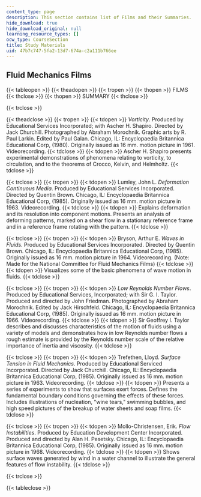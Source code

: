 ```yaml
---
content_type: page
description: This section contains list of Films and their Summaries.
hide_download: true
hide_download_original: null
learning_resource_types: []
ocw_type: CourseSection
title: Study Materials
uid: 47b7c747-5fa2-13d7-674a-c2a111b766ee
---
```


Fluid Mechanics Films
---------------------

{{< tableopen >}}
{{< theadopen >}}
{{< tropen >}}
{{< thopen >}}
FILMS
{{< thclose >}}
{{< thopen >}}
SUMMARY
{{< thclose >}}

{{< trclose >}}

{{< theadclose >}}
{{< tropen >}}
{{< tdopen >}}
_Vorticity_. Produced by Educational Services Incorporated; with Ascher H. Shapiro. Directed by Jack Churchill. Photographed by Abraham Morochnik. Graphic arts by R. Paul Larkin. Edited by Paul Galan. Chicago, IL: Encyclopaedia Britannica Educational Corp, (1980). Originally issued as 16 mm. motion picture in 1961. Videorecording.
{{< tdclose >}}
{{< tdopen >}}
Ascher H. Shapiro presents experimental demonstrations of phenomena relating to vorticity, to circulation, and to the theorems of Crocco, Kelvin, and Helmholtz.
{{< tdclose >}}

{{< trclose >}}
{{< tropen >}}
{{< tdopen >}}
Lumley, John L. _Deformation Continuous Media_. Produced by Educational Services Incorporated. Directed by Quentin Brown. Chicago, IL: Encyclopaedia Britannica Educational Corp, (1985). Originally issued as 16 mm. motion picture in 1963. Videorecording.
{{< tdclose >}}
{{< tdopen >}}
Explains deformation and its resolution into component motions. Presents an analysis of deforming patterns, marked on a shear flow in a stationary reference frame and in a reference frame rotating with the pattern.
{{< tdclose >}}

{{< trclose >}}
{{< tropen >}}
{{< tdopen >}}
Bryson, Arthur E. _Waves in Fluids_. Produced by Educational Services Incorporated. Directed by Quentin Brown. Chicago, IL: Encyclopaedia Britannica Educational Corp, (1985). Originally issued as 16 mm. motion picture in 1964. Videorecording. (Note: Made for the National Committee for Fluid Mechanics Films)
{{< tdclose >}}
{{< tdopen >}}
Visualizes some of the basic phenomena of wave motion in fluids.
{{< tdclose >}}

{{< trclose >}}
{{< tropen >}}
{{< tdopen >}}
_Low Reynolds Number Flows_. Produced by Educational Services, Incorporated; with Sir G. I. Taylor. Produced and directed by John Friedman. Photographed by Abraham Morochnik. Edited by Jack Hirschfeld. Chicago, IL: Encyclopaedia Britannica Educational Corp, (1985). Originally issued as 16 mm. motion picture in 1966. Videorecording.
{{< tdclose >}}
{{< tdopen >}}
Sir Geoffrey I. Taylor describes and discusses characteristics of the motion of fluids using a variety of models and demonstrates how in low Reynolds number flows a rough estimate is provided by the Reynolds number scale of the relative importance of inertia and viscosity.
{{< tdclose >}}

{{< trclose >}}
{{< tropen >}}
{{< tdopen >}}
Trefethen, Lloyd. _Surface Tension in Fluid Mechanics_. Produced by Educational Serviced Incorporated. Directed by Jack Churchill. Chicago, IL: Encyclopaedia Britannica Educational Corp, (1985). Originally issued as 16 mm. motion picture in 1963. Videorecording.
{{< tdclose >}}
{{< tdopen >}}
Presents a series of experiments to show that surfaces exert forces. Defines the fundamental boundary conditions governing the effects of these forces. Includes illustrations of nucleation, "wine tears," swimming bubbles, and high speed pictures of the breakup of water sheets and soap films.
{{< tdclose >}}

{{< trclose >}}
{{< tropen >}}
{{< tdopen >}}
Mollo-Christensen, Erik. _Flow Instabilities_. Produced by Education Development Center Incorporated. Produced and directed by Alan H. Pesetsky. Chicago, IL: Encyclopaedia Britannica Educational Corp, (1985). Originally issued as 16 mm. motion picture in 1968. Videorecording.
{{< tdclose >}}
{{< tdopen >}}
Shows surface waves generated by wind in a water channel to illustrate the general features of flow instability.
{{< tdclose >}}

{{< trclose >}}

{{< tableclose >}}